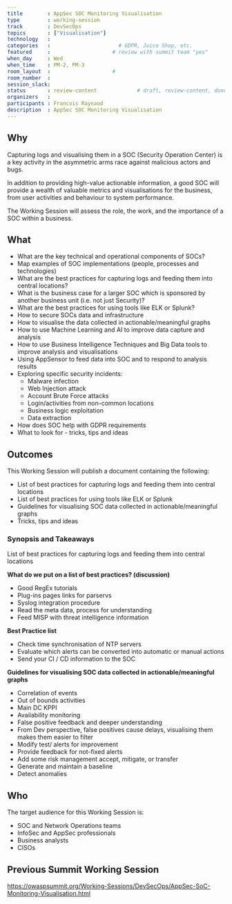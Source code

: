 ```yaml
---
title        : AppSec SOC Monitoring Visualisation
type         : working-session
track        : DevSecOps
topics       : ["Visualisation"]
technology   :
categories   :                      # GDPR, Juice Shop, etc.
featured     :                    # review with summit team "yes"
when_day     : Wed
when_time    : PM-2, PM-3
room_layout  :                    #
room_number  :
session_slack:
status       : review-content             # draft, review-content, done
organizers   :
participants : Francois Raynaud
description  : AppSec SOC Monitoring Visualisation
---
```


## Why

Capturing logs and visualising them in a SOC (Security Operation Center) is a key activity in the asymmetric arms race against malicious actors and bugs.

In addition to providing high-value actionable information, a good SOC will provide a wealth of valuable metrics and visualisations for the business, from user activities and behaviour to system performance.

The Working Session will assess the role, the work, and the importance of a SOC within a business.

## What

 - What are the key technical and operational components of SOCs?
 - Map examples of SOC implementations (people, processes and technologies)
 - What are the best practices for capturing logs and feeding them into central locations?
 - What is the business case for a larger SOC which is sponsored by another business unit (i.e. not just Security)?
 - What are the best practices for using tools like ELK or Splunk?
 - How to secure SOCs data and infrastructure
 - How to visualise the data collected in actionable/meaningful graphs
 - How to use Machine Learning and AI to improve data capture and analysis
 - How to use Business Intelligence Techniques and Big Data tools to improve analysis and visualisations
 - Using AppSensor to feed data into SOC and to respond to analysis results
 - Exploring specific security incidents:
    - Malware infection
    - Web Injection attack
    - Account Brute Force attacks
    - Login/activities from non-common locations
    - Business logic exploitation
    - Data extraction
 - How does SOC help with GDPR requirements
 - What to look for - tricks, tips and ideas

## Outcomes

This Working Session will publish a document containing the following:

- List of best practices for capturing logs and feeding them into central locations
- List of best practices for using tools like ELK or Splunk
- Guidelines for visualising SOC data collected in actionable/meaningful graphs
- Tricks, tips and ideas

### Synopsis and Takeaways

List of best practices for capturing logs and feeding them into central locations

**What do we put on a list of best practices? (discussion)**

- Good RegEx tutorials
- Plug-ins pages links for parservs
- Syslog integration procedure
- Read the meta data, process for understanding
- Feed MISP with threat intelligence information

**Best Practice list**

- Check time synchronisation of NTP servers
- Evaluate which alerts can be converted into automatic or manual actions
- Send your CI / CD information to the SOC

**Guidelines for visualising SOC data collected in actionable/meaningful graphs**

- Correlation of events
- Out of bounds activities
- Main DC KPPI
- Availability monitoring
- False positive feedback and deeper understanding
- From Dev perspective, false positives cause delays, visualising them makes them easier to filter
- Modify test/ alerts for improvement
- Provide feedback for not-fixed alerts
- Add some risk management accept, mitigate, or transfer
- Generate and maintain a baseline
- Detect anomalies

## Who

The target audience for this Working Session is:

 - SOC and Network Operations teams
 - InfoSec and AppSec professionals
 - Business analysts
 - CISOs

## Previous Summit Working Session

https://owaspsummit.org/Working-Sessions/DevSecOps/AppSec-SoC-Monitoring-Visualisation.html
